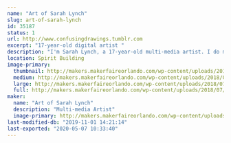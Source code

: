 ```yaml
---
name: "Art of Sarah Lynch"
slug: art-of-sarah-lynch
id: 35187
status: 1
url: http://www.confusingdrawings.tumblr.com
excerpt: "17-year-old digital artist "
description: "I'm Sarah Lynch, a 17-year-old multi-media artist. I do mostly fandom-related art, but I also do some original work. I'll be drawing and showing my art, and some future projects of mine!"
location: Spirit Building
image-primary:
  thumbnail: http://makers.makerfaireorlando.com/wp-content/uploads/2018/07/me2018-150x150.png
  medium: http://makers.makerfaireorlando.com/wp-content/uploads/2018/07/me2018-300x300.png
  large: http://makers.makerfaireorlando.com/wp-content/uploads/2018/07/me2018-1024x1024.png
  full: http://makers.makerfaireorlando.com/wp-content/uploads/2018/07/me2018.png
maker:
  name: "Art of Sarah Lynch"
  description: "Multi-media Artist"
  image-primary: http://makers.makerfaireorlando.com/wp-content/uploads/2018/07/me2o18-1024x1024.png
last-modified-db: "2019-11-01 14:21:14"
last-exported: "2020-05-07 10:33:40"
---
```


